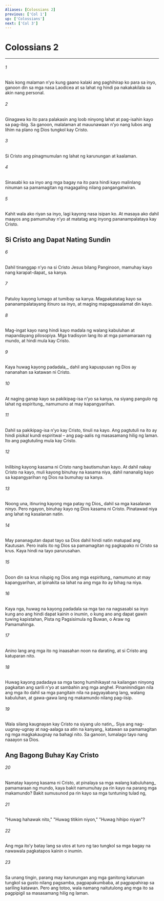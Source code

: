 ```yaml
---
Aliases: [Colossians 2]
previous: ['Col 1']
up: ['Colossians']
next: ['Col 3']
---
```

# Colossians 2

***






















###### 1 










Nais kong malaman nʼyo kung gaano kalaki ang paghihirap ko para sa inyo, ganoon din sa mga nasa Laodicea at sa lahat ng hindi pa nakakakilala sa akin nang personal. 





















###### 2 










Ginagawa ko ito para palakasin ang loob ninyong lahat at pag-isahin kayo sa pag-ibig. Sa ganoon, malalaman at mauunawaan nʼyo nang lubos ang lihim na plano ng Dios tungkol kay Cristo. 





















###### 3 










Si Cristo ang pinagmumulan ng lahat ng karunungan at kaalaman. 





















###### 4 










Sinasabi ko sa inyo ang mga bagay na ito para hindi kayo malinlang ninuman sa pamamagitan ng magagaling nilang pangangatwiran. 





















###### 5 










Kahit wala ako riyan sa inyo, lagi kayong nasa isipan ko. At masaya ako dahil maayos ang pamumuhay nʼyo at matatag ang inyong pananampalataya kay Cristo.

## Si Cristo ang Dapat Nating Sundin 





















###### 6 










Dahil tinanggap nʼyo na si Cristo Jesus bilang Panginoon, mamuhay kayo nang karapat-dapat_ sa kanya. 





















###### 7 










Patuloy kayong lumago at tumibay sa kanya. Magpakatatag kayo sa pananampalatayang itinuro sa inyo, at maging mapagpasalamat din kayo. 





















###### 8 










Mag-ingat kayo nang hindi kayo madala ng walang kabuluhan at mapandayang pilosopiya. Mga tradisyon lang ito at mga pamamaraan ng mundo, at hindi mula kay Cristo. 





















###### 9 










Kaya huwag kayong padadala,_ dahil ang kapuspusan ng Dios ay nananahan sa katawan ni Cristo. 





















###### 10 










At naging ganap kayo sa pakikipag-isa nʼyo sa kanya, na siyang pangulo ng lahat ng espiritung_ namumuno at may kapangyarihan. 





















###### 11 










Dahil sa pakikipag-isa nʼyo kay Cristo, tinuli na kayo. Ang pagtutuli na ito ay hindi pisikal kundi espiritwal – ang pag-aalis ng masasamang hilig ng laman. Ito ang pagtutuling mula kay Cristo. 





















###### 12 










Inilibing kayong kasama ni Cristo nang bautismuhan kayo. At dahil nakay Cristo na kayo, muli kayong binuhay na kasama niya, dahil nananalig kayo sa kapangyarihan ng Dios na bumuhay sa kanya. 





















###### 13 










Noong una, itinuring kayong mga patay ng Dios_ dahil sa mga kasalanan ninyo. Pero ngayon, binuhay kayo ng Dios kasama ni Cristo. Pinatawad niya ang lahat ng kasalanan natin. 





















###### 14 










May pananagutan dapat tayo sa Dios dahil hindi natin matupad ang Kautusan. Pero inalis ito ng Dios sa pamamagitan ng pagkapako ni Cristo sa krus. Kaya hindi na tayo parurusahan. 





















###### 15 










Doon din sa krus nilupig ng Dios ang mga espiritung_ namumuno at may kapangyarihan, at ipinakita sa lahat na ang mga ito ay bihag na niya. 





















###### 16 










Kaya nga, huwag na kayong padadala sa mga tao na nagsasabi sa inyo kung ano ang hindi dapat kainin o inumin, o kung ano ang dapat gawin tuwing kapistahan, Pista ng Pagsisimula ng Buwan, o Araw ng Pamamahinga. 





















###### 17 










Anino lang ang mga ito ng inaasahan noon na darating, at si Cristo ang katuparan nito. 





















###### 18 










Huwag kayong padadaya sa mga taong humihikayat na kailangan ninyong pagkaitan ang sarili nʼyo at sambahin ang mga anghel. Pinaninindigan nila ang mga ito dahil sa mga pangitain nila na pagyayabang lang, walang kabuluhan, at gawa-gawa lang ng makamundo nilang pag-iisip. 





















###### 19 










Wala silang kaugnayan kay Cristo na siyang ulo natin_. Siya ang nag-uugnay-ugnay at nag-aalaga sa atin na kanyang_ katawan sa pamamagitan ng mga magkakaugnay na bahagi nito. Sa ganoon, lumalago tayo nang naaayon sa Dios.

## Ang Bagong Buhay Kay Cristo 





















###### 20 










Namatay kayong kasama ni Cristo, at pinalaya sa mga walang kabuluhang_ pamamaraan ng mundo, kaya bakit namumuhay pa rin kayo na parang mga makamundo? Bakit sumusunod pa rin kayo sa mga tuntuning tulad ng, 





















###### 21 










"Huwag hahawak nito," "Huwag titikim niyon," "Huwag hihipo niyan"? 





















###### 22 










Ang mga itoʼy batay lang sa utos at turo ng tao tungkol sa mga bagay na nawawala pagkatapos kainin o inumin. 





















###### 23 










Sa unang tingin, parang may karunungan ang mga ganitong katuruan tungkol sa gusto nilang pagsamba, pagpapakumbaba, at pagpapahirap sa sariling katawan. Pero ang totoo, wala namang naitutulong ang mga ito sa pagpipigil sa masasamang hilig ng laman.
